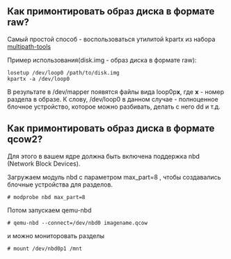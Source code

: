 ## Как примонтировать образ диска в формате raw?

Самый простой способ - воспользоваться утилитой kpartx из набора
[multipath-tools](http://christophe.varoqui.free.fr/)

Пример использования(disk.img - образ диска в формате raw):

    losetup /dev/loop0 /path/to/disk.img
    kpartx -a /dev/loop0

В результате в /dev/mapper появятся файлы вида loop0p<b>x</b>, где
<b>x</b> - номер раздела в образе. К слову, /dev/loop0 в данном случае -
полноценное блочное устройство, которое можно разбивать, делать с него
dd и т.д.

## Как примонтировать образ диска в формате qcow2?

Для этого в вашем ядре должна быть включена поддержка nbd (Network Block
Devices).

Загружаем модуль nbd с параметром max_part=8 , чтобы создавались
блочные устройства для разделов.

    # modprobe nbd max_part=8

Потом запускаем qemu-nbd

    # qemu-nbd --connect=/dev/nbd0 imagename.qcow

и можно мониторовать разделы

    # mount /dev/nbd0p1 /mnt


